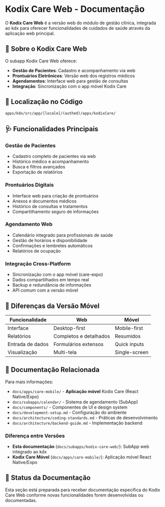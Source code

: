 # Kodix Care Web - Documentação

O **Kodix Care Web** é a versão web do módulo de gestão clínica, integrada ao kdx para oferecer funcionalidades de cuidados de saúde através da aplicação web principal.

## 🏥 Sobre o Kodix Care Web

O subapp Kodix Care Web oferece:

- **Gestão de Pacientes**: Cadastro e acompanhamento via web
- **Prontuários Eletrônicos**: Versão web dos registros médicos
- **Agendamentos**: Interface web para gestão de consultas
- **Integração**: Sincronização com o app móvel Kodix Care

## 🚀 Localização no Código

```
apps/kdx/src/app/[locale]/(authed)/apps/kodixCare/
```

## 🩺 Funcionalidades Principais

### Gestão de Pacientes

- Cadastro completo de pacientes via web
- Histórico médico e acompanhamento
- Busca e filtros avançados
- Exportação de relatórios

### Prontuários Digitais

- Interface web para criação de prontuários
- Anexos e documentos médicos
- Histórico de consultas e tratamentos
- Compartilhamento seguro de informações

### Agendamento Web

- Calendário integrado para profissionais de saúde
- Gestão de horários e disponibilidade
- Confirmações e lembretes automáticos
- Relatórios de ocupação

### Integração Cross-Platform

- Sincronização com o app móvel (care-expo)
- Dados compartilhados em tempo real
- Backup e redundância de informações
- API comum com a versão móvel

## 🔄 Diferenças da Versão Móvel

| Funcionalidade   | Web                    | Móvel         |
| ---------------- | ---------------------- | ------------- |
| Interface        | Desktop-first          | Mobile-first  |
| Relatórios       | Completos e detalhados | Resumidos     |
| Entrada de dados | Formulários extensos   | Quick inputs  |
| Visualização     | Multi-tela             | Single-screen |

## 🔗 Documentação Relacionada

Para mais informações:

- `docs/apps/care-mobile/` - **Aplicação móvel** Kodix Care (React Native/Expo)
- `docs/subapps/calendar/` - Sistema de agendamento (SubApp)
- `docs/components/` - Componentes de UI e design system
- `docs/development-setup.md` - Configuração do ambiente
- `docs/architecture/coding-standards.md` - Práticas de desenvolvimento
- `docs/architecture/backend-guide.md` - Implementação backend

### Diferença entre Versões

- **Esta documentação** (`docs/subapps/kodix-care-web/`): SubApp web integrado ao kdx
- **Kodix Care Móvel** (`docs/apps/care-mobile/`): Aplicação móvel React Native/Expo

## 📖 Status da Documentação

Esta seção está preparada para receber documentação específica do Kodix Care Web conforme novas funcionalidades forem desenvolvidas ou documentadas.

